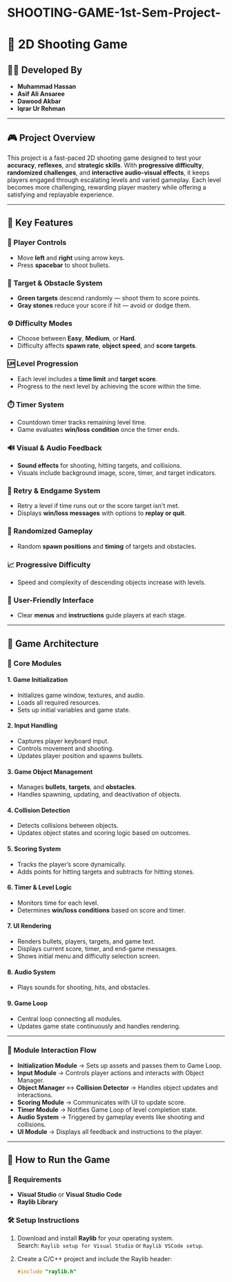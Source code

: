 # SHOOTING-GAME-1st-Sem-Project-
# 🎯 2D Shooting Game

## 👨‍💻 Developed By

- **Muhammad Hassan**  
- **Asif Ali Ansaree**  
- **Dawood Akbar**  
- **Iqrar Ur Rehman**

---

## 🎮 Project Overview

This project is a fast-paced 2D shooting game designed to test your **accuracy**, **reflexes**, and **strategic skills**. With **progressive difficulty**, **randomized challenges**, and **interactive audio-visual effects**, it keeps players engaged through escalating levels and varied gameplay. Each level becomes more challenging, rewarding player mastery while offering a satisfying and replayable experience.

---

## 🧩 Key Features

### 🔫 Player Controls

- Move **left** and **right** using arrow keys.  
- Press **spacebar** to shoot bullets.

### 🎯 Target & Obstacle System

- **Green targets** descend randomly — shoot them to score points.  
- **Gray stones** reduce your score if hit — avoid or dodge them.

### ⚙️ Difficulty Modes

- Choose between **Easy**, **Medium**, or **Hard**.  
- Difficulty affects **spawn rate**, **object speed**, and **score targets**.

### 🆙 Level Progression

- Each level includes a **time limit** and **target score**.  
- Progress to the next level by achieving the score within the time.

### ⏱️ Timer System

- Countdown timer tracks remaining level time.  
- Game evaluates **win/loss condition** once the timer ends.

### 🔊 Visual & Audio Feedback

- **Sound effects** for shooting, hitting targets, and collisions.  
- Visuals include background image, score, timer, and target indicators.

### 🔁 Retry & Endgame System

- Retry a level if time runs out or the score target isn't met.  
- Displays **win/loss messages** with options to **replay or quit**.

### 🎲 Randomized Gameplay

- Random **spawn positions** and **timing** of targets and obstacles.

### 📈 Progressive Difficulty

- Speed and complexity of descending objects increase with levels.

### 🧭 User-Friendly Interface

- Clear **menus** and **instructions** guide players at each stage.

---

## 🧱 Game Architecture

### 🔧 Core Modules

#### 1. Game Initialization

- Initializes game window, textures, and audio.
- Loads all required resources.
- Sets up initial variables and game state.

#### 2. Input Handling

- Captures player keyboard input.
- Controls movement and shooting.
- Updates player position and spawns bullets.

#### 3. Game Object Management

- Manages **bullets**, **targets**, and **obstacles**.
- Handles spawning, updating, and deactivation of objects.

#### 4. Collision Detection

- Detects collisions between objects.
- Updates object states and scoring logic based on outcomes.

#### 5. Scoring System

- Tracks the player’s score dynamically.
- Adds points for hitting targets and subtracts for hitting stones.

#### 6. Timer & Level Logic

- Monitors time for each level.
- Determines **win/loss conditions** based on score and timer.

#### 7. UI Rendering

- Renders bullets, players, targets, and game text.
- Displays current score, timer, and end-game messages.
- Shows initial menu and difficulty selection screen.

#### 8. Audio System

- Plays sounds for shooting, hits, and obstacles.

#### 9. Game Loop

- Central loop connecting all modules.
- Updates game state continuously and handles rendering.

---

### 🔄 Module Interaction Flow

- **Initialization Module** → Sets up assets and passes them to Game Loop.  
- **Input Module** → Controls player actions and interacts with Object Manager.  
- **Object Manager** ↔ **Collision Detector** → Handles object updates and interactions.  
- **Scoring Module** → Communicates with UI to update score.  
- **Timer Module** → Notifies Game Loop of level completion state.  
- **Audio System** → Triggered by gameplay events like shooting and collisions.  
- **UI Module** → Displays all feedback and instructions to the player.

---

## 🚀 How to Run the Game

### 🧰 Requirements

- **Visual Studio** or **Visual Studio Code**
- **Raylib Library**

### 🛠 Setup Instructions

1. Download and install **Raylib** for your operating system.  
   Search: `Raylib setup for Visual Studio` or `Raylib VSCode setup`.

2. Create a C/C++ project and include the Raylib header:

   ```c
   #include "raylib.h"
